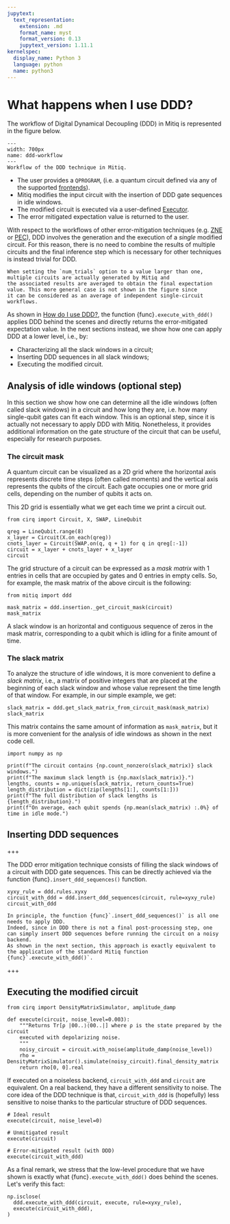 ```yaml
---
jupytext:
  text_representation:
    extension: .md
    format_name: myst
    format_version: 0.13
    jupytext_version: 1.11.1
kernelspec:
  display_name: Python 3
  language: python
  name: python3
---
```


# What happens when I use DDD?

The workflow of Digital Dynamical Decoupling (DDD) in Mitiq is represented in the figure below.

```{figure} ../img/ddd_workflow.svg
---
width: 700px
name: ddd-workflow
---
Workflow of the DDD technique in Mitiq.
```

- The user provides a `QPROGRAM`, (i.e. a quantum circuit defined via any of the supported [frontends](frontends-backends.md)).
- Mitiq modifies the input circuit with the insertion of DDD gate sequences in idle windows.
- The modified circuit is executed via a user-defined [Executor](executors.md).
- The error mitigated expectation value is returned to the user.

With respect to the workflows of other error-mitigation techniques (e.g. [ZNE](zne-4-low-level.md) or [PEC](pec-4-low-level.md)),
DDD involves the generation and the execution of a _single_ modified circuit.
For this reason, there is no need to combine the results of multiple circuits and the final inference step which is necessary for other 
techniques is instead trivial for DDD.

```{note}
When setting the `num_trials` option to a value larger than one, multiple circuits are actually generated by Mitiq and 
the associated results are averaged to obtain the final expectation value. This more general case is not shown in the figure since
it can be considered as an average of independent single-circuit workflows.
```

As shown in [How do I use DDD?](ddd-1-intro.md), the function {func}`.execute_with_ddd()` applies DDD behind the scenes 
and directly returns the error-mitigated expectation value.
In the next sections instead, we show how one can apply DDD at a lower level, i.e., by:

- Characterizing all the slack windows in a circuit;
- Inserting DDD sequences in all slack windows;
- Executing the modified circuit.

## Analysis of idle windows (optional step)

In this section we show how one can determine all the idle windows (often called slack windows) in a circuit and how long they are,
i.e. how many single-qubit gates can fit each window. 
This is an optional step, since it is actually not necessary to apply DDD with Mitiq. 
Nonetheless, it provides additional information on the gate structure of the circuit that can be useful, especially for research purposes. 

### The circuit mask
A quantum circuit can be visualized as a 2D grid where the horizontal axis represents discrete
time steps (often called moments) and the vertical axis represents the qubits of the circuit. Each gate occupies one or more grid cells,
depending on the number of qubits it acts on. 

This 2D grid is essentially what we get each time we print a circuit out.

```{code-cell} ipython3
from cirq import Circuit, X, SWAP, LineQubit

qreg = LineQubit.range(8)
x_layer = Circuit(X.on_each(qreg))
cnots_layer = Circuit(SWAP.on(q, q + 1) for q in qreg[:-1])
circuit = x_layer + cnots_layer + x_layer
circuit
```

The grid structure of a circuit can be expressed as a _mask matrix_ with $1$ entries in cells that
are occupied by gates and $0$ entries in empty cells. So, for example, the mask matrix of the above circuit is the following:

```{code-cell} ipython3
from mitiq import ddd

mask_matrix = ddd.insertion._get_circuit_mask(circuit)
mask_matrix
```

A slack window is an horizontal and contiguous sequence of zeros in the mask matrix, corresponding to a qubit which is
idling for a finite amount of time.

### The slack matrix

To analyze the structure of idle windows, it is more convenient to define a _slack matrix_, i.e.,
a matrix of positive integers that are placed at the beginning of each slack window and whose value represent the
time length of that window. For example, in our simple example, we get:

```{code-cell} ipython3
slack_matrix = ddd.get_slack_matrix_from_circuit_mask(mask_matrix)
slack_matrix
```

This matrix contains the same amount of information as `mask_matrix`, but it is more convenient for the analysis
of idle windows as shown in the next code cell.

```{code-cell} ipython3
import numpy as np 

print(f"The circuit contains {np.count_nonzero(slack_matrix)} slack windows.")
print(f"The maximum slack length is {np.max(slack_matrix)}.")
lengths, counts = np.unique(slack_matrix, return_counts=True)
length_distribution = dict(zip(lengths[1:], counts[1:]))
print(f"The full distribution of slack lengths is {length_distribution}.")
print(f"On average, each qubit spends {np.mean(slack_matrix) :.0%} of time in idle mode.")
```

## Inserting DDD sequences

+++

The DDD error mitigation technique consists of filling the slack windows of a circuit with DDD gate sequences.
This can be directly achieved via the function {func}`.insert_ddd_sequences()` function.

```{code-cell} ipython3
xyxy_rule = ddd.rules.xyxy
circuit_with_ddd = ddd.insert_ddd_sequences(circuit, rule=xyxy_rule)
circuit_with_ddd
```

```{note}
In principle, the function {func}`.insert_ddd_sequences()` is all one needs to apply DDD.
Indeed, since in DDD there is not a final post-processing step, one can simply insert DDD sequences before running the circuit on a noisy backend.
As shown in the next section, this approach is exactly equivalent to the application of the standard Mitiq function {func}`.execute_with_ddd()`. 
```

+++

## Executing the modified circuit

```{code-cell} ipython3
from cirq import DensityMatrixSimulator, amplitude_damp

def execute(circuit, noise_level=0.003):
    """Returns Tr[ρ |00..⟩⟨00..|] where ρ is the state prepared by the circuit
    executed with depolarizing noise.
    """
    noisy_circuit = circuit.with_noise(amplitude_damp(noise_level))
    rho = DensityMatrixSimulator().simulate(noisy_circuit).final_density_matrix
    return rho[0, 0].real
```

If executed on a noiseless backend, `circuit_with_ddd` and `circuit` are equivalent.
On a real backend, they have a different sensitivity to noise. The core idea of the DDD technique is that,
`circuit_with_ddd` is (hopefully) less sensitive to noise thanks to the particular structure of DDD sequences.

```{code-cell} ipython3
# Ideal result
execute(circuit, noise_level=0)
```

```{code-cell} ipython3
# Unmitigated result
execute(circuit)
```

```{code-cell} ipython3
# Error-mitigated result (with DDD)
execute(circuit_with_ddd)
```

As a final remark, we stress that the low-level procedure that we have shown is exactly what {func}`.execute_with_ddd()` does behind the scenes.
Let's verify this fact: 

```{code-cell} ipython3
np.isclose(
  ddd.execute_with_ddd(circuit, execute, rule=xyxy_rule),
  execute(circuit_with_ddd),
)
```
